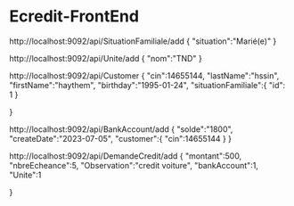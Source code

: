 # Ecredit-FrontEnd

http://localhost:9092/api/SituationFamiliale/add
{
  "situation":"Marié(e)"
}

http://localhost:9092/api/Unite/add
{
  "nom":"TND"
}

http://localhost:9092/api/Customer
{ 
  "cin":14655144,
  "lastName":"hssin",
  "firstName":"haythem",
  "birthday":"1995-01-24",
  "situationFamiliale":{
    "id": 1
  }
  
}

http://localhost:9092/api/BankAccount/add
{ 
  "solde":"1800",
  "createDate":"2023-07-05",
  "customer":{
     "cin":14655144
  }
}

http://localhost:9092/api/DemandeCredit/add
{
  "montant":500,
  "nbreEcheance":5,
  "Observation":"credit voiture", 
  "bankAccount":1,
  "Unite":1
  
}

